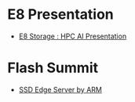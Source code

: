 # E8 Presentation
- [E8 Storage : HPC AI Presentation](http://hpcadvisorycouncil.com/events/2018/china-conference/uploads/pdf/Ziv-E8%20Storage%20HPC-AI-Presentation-Oct-2018.pdf)

# Flash Summit
- [SSD Edge Server by ARM](https://www.google.com/search?q=SSD+storage+server&safe=active&ei=EIyMXKHIGca98QW2h4TIAQ&start=30&sa=N&ved=0ahUKEwihkNah-YXhAhXGXrwKHbYDARk4FBDy0wMIgwE&biw=1280&bih=664)
